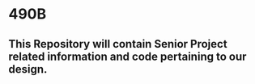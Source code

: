 # 490B

## This Repository will contain Senior Project related information and code pertaining to our design. 
